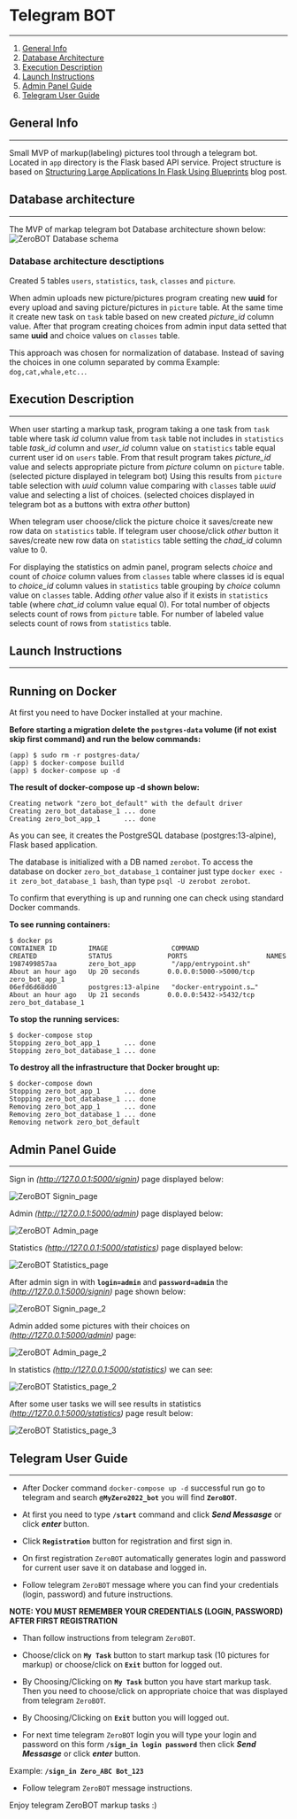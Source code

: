 # Telegram BOT
***
1. [General Info](#general-info)
2. [Database Architecture](#database-architecture)
3. [Execution Description](#execution-description)
4. [Launch Instructions](#launch-instructions)
5. [Admin Panel Guide](#admin-panel-guide)
6. [Telegram User Guide](#telegram-user-guide)

## General Info
***
Small MVP of markup(labeling) pictures tool through a telegram bot.
Located in `app` directory is the Flask based API service.
Project structure is based on
[Structuring Large Applications In Flask Using Blueprints](https://kelvinmwinuka.com/structuring-large-applications-in-flask-using-blueprints/)
blog post.

## Database architecture
***
The MVP of markap telegram bot Database architecture shown below:
![ZeroBOT Database schema](https://user-images.githubusercontent.com/37728875/212563281-801d1398-612a-4eb6-b1ea-491621cb15b6.JPG)

### Database architecture desctiptions
Created 5 tables `users`, `statistics`, `task`, `classes` and `picture`.

When admin uploads new picture/pictures program creating new **uuid** for every upload and 
saving picture/pictures in `picture` table. At the same time it create new task on `task` 
table based on new created *picture_id* column value.
After that program creating choices from admin input data setted that same **uuid** and choice 
values on `classes` table.

This approach was chosen for normalization of database.
Instead of saving the choices in one column separated by comma Example: `dog,cat,whale,etc..`.

## Execution Description
***
When user starting a markup task, program taking a one task from `task` table where task *id* 
column value from `task` table not includes in `statistics` table *task_id* column and *user_id* 
column value on `statistics` table equal current user id on `users` table.
From that result program takes *picture_id* value and selects appropriate picture from *picture* 
column on `picture` table. (selected picture displayed in telegram bot)
Using this results from `picture` table selection with *uuid* column value comparing with `classes` 
table *uuid* value and selecting a list of choices.
(selected choices displayed in telegram bot as a buttons with extra *other* button)

When telegram user choose/click the picture choice it saves/create new row data on `statistics` table.
If telegram user choose/click *other* button it saves/create new row data on `statistics` 
table setting the *chad_id* column value to 0.

For displaying the statistics on admin panel, program selects *choice* and count of *choice* column 
values from `classes` table where classes id is equal to *choice_id* column values in `statistics` table
grouping by *choice* column value on `classes` table. 
Adding *other* value also if it exists in `statistics` table (where *chat_id* column value equal 0).
For total number of objects selects count of rows from `picture` table.
For number of labeled value selects count of rows from `statistics` table.

## Launch Instructions
***
## Running on Docker

At first you need to have Docker installed at your machine.

**Before starting a migration delete the `postgres-data` volume (if not exist skip first command) and run the below commands:**

```
(app) $ sudo rm -r postgres-data/
(app) $ docker-compose builld
(app) $ docker-compose up -d
```

**The result of docker-compose up -d shown below:**

```
Creating network "zero_bot_default" with the default driver
Creating zero_bot_database_1 ... done
Creating zero_bot_app_1      ... done
```

As you can see, it creates the PostgreSQL database (postgres:13-alpine), Flask based application.

The database is initialized with a DB named `zerobot`. To access the database
on docker `zero_bot_database_1` container just type `docker exec -it zero_bot_database_1 bash`, 
than type `psql -U zerobot zerobot`.

To confirm that everything is up and running one can check using standard
Docker commands.

**To see running containers:**

```
$ docker ps
CONTAINER ID        IMAGE                COMMAND                  CREATED             STATUS              PORTS                    NAMES
1987499857aa        zero_bot_app         "/app/entrypoint.sh"     About an hour ago   Up 20 seconds       0.0.0.0:5000->5000/tcp   zero_bot_app_1
06efd6d68dd0        postgres:13-alpine   "docker-entrypoint.s…"   About an hour ago   Up 21 seconds       0.0.0.0:5432->5432/tcp   zero_bot_database_1
```

**To stop the running services:**

```
$ docker-compose stop
Stopping zero_bot_app_1      ... done
Stopping zero_bot_database_1 ... done
```

**To destroy all the infrastructure that Docker brought up:**

```
$ docker-compose down
Stopping zero_bot_app_1      ... done
Stopping zero_bot_database_1 ... done
Removing zero_bot_app_1      ... done
Removing zero_bot_database_1 ... done
Removing network zero_bot_default
```

## Admin Panel Guide
***
Sign in _(http://127.0.0.1:5000/signin)_ page displayed below:

![ZeroBOT Signin_page](https://user-images.githubusercontent.com/37728875/212563301-39c3fe41-e6db-4698-b1c3-734f4b105af7.JPG)

Admin _(http://127.0.0.1:5000/admin)_ page displayed below:

![ZeroBOT Admin_page](https://user-images.githubusercontent.com/37728875/212563319-b545d56f-a7fc-4da3-afb8-612952cf6dbe.JPG)

Statistics _(http://127.0.0.1:5000/statistics)_ page displayed below:

![ZeroBOT Statistics_page](https://user-images.githubusercontent.com/37728875/212563334-61d1fc12-8d09-4490-82ae-0ad9e8086039.JPG)

After admin sign in with **`login=admin`** and **`password=admin`** the _(http://127.0.0.1:5000/signin)_ page shown below:

![ZeroBOT Signin_page_2](https://user-images.githubusercontent.com/37728875/212563371-5f52b9e4-7405-4676-98d8-31d7d018f26f.JPG)

Admin added some pictures with their choices on _(http://127.0.0.1:5000/admin)_ page:

![ZeroBOT Admin_page_2](https://user-images.githubusercontent.com/37728875/212563393-d1efef2e-c01b-4dda-9de8-7987ea095125.JPG)

In statistics _(http://127.0.0.1:5000/statistics)_ we can see:

![ZeroBOT Statistics_page_2](https://user-images.githubusercontent.com/37728875/212563403-1aa62a83-0f79-4f29-8d8f-622093b70f80.JPG)

After some user tasks we will see results in statistics _(http://127.0.0.1:5000/statistics)_ page result below:

![ZeroBOT Statistics_page_3](https://user-images.githubusercontent.com/37728875/212563423-00005404-1865-4677-a4a2-be9964a466f7.JPG)

## Telegram User Guide
***
* After Docker command `docker-compose up -d` successful run go to telegram
and search **`@MyZero2022_bot`** you will find **`ZeroBOT`**.

* At first you need to type **`/start`** command and click **_Send Messasge_** or click **_enter_** button.

* Click **`Registration`** button for registration and first sign in.

* On first registration `ZeroBOT` automatically generates login and password 
for current user save it on database and logged in.

* Follow telegram `ZeroBOT` message where you can find your credentials 
(login, password) and future instructions.

**NOTE: YOU MUST REMEMBER YOUR CREDENTIALS (LOGIN, PASSWORD) AFTER FIRST REGISTRATION**

* Than follow instructions from telegram `ZeroBOT`.

* Choose/click on **`My Task`** button to start markup task (10 pictures for
markup) or choose/click on **`Exit`** button for logged out.

* By Choosing/Clicking on **`My Task`** button you have start markup task.
Then you need to choose/click on appropriate choice that was displayed from telegram `ZeroBOT`.

* By Choosing/Clicking on **`Exit`** button you will logged out.

* For next time telegram `ZeroBOT` login you will type your login and password 
on this form **`/sign_in login password`** then click **_Send Messasge_** or 
click **_enter_** button.

Example:  **`/sign_in Zero_ABC Bot_123`**

* Follow telegram `ZeroBOT` message instructions.

Enjoy telegram ZeroBOT markup tasks :)